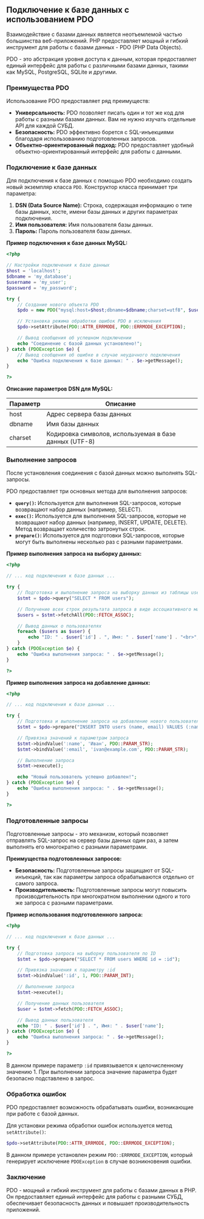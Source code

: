 ## Подключение к базе данных с использованием PDO

Взаимодействие с базами данных является неотъемлемой частью большинства веб-приложений. PHP предоставляет мощный и гибкий инструмент для работы с базами данных -  PDO (PHP Data Objects). 

PDO - это абстракция уровня доступа к данным, которая предоставляет единый интерфейс для работы с различными базами данных, такими как MySQL, PostgreSQL, SQLite и другими. 

### Преимущества PDO

Использование PDO предоставляет ряд преимуществ:

* **Универсальность:** PDO позволяет писать один и тот же код для работы с разными базами данных. Вам не нужно изучать отдельные API для каждой СУБД. 
* **Безопасность:** PDO эффективно борется с SQL-инъекциями благодаря использованию подготовленных запросов. 
* **Объектно-ориентированный подход:** PDO предоставляет удобный объектно-ориентированный интерфейс для работы с данными.

### Подключение к базе данных

Для подключения к базе данных с помощью PDO необходимо создать новый экземпляр класса `PDO`. Конструктор класса принимает три параметра:

1. **DSN (Data Source Name):** Строка, содержащая информацию о типе базы данных, хосте, имени базы данных и других параметрах подключения.
2. **Имя пользователя:** Имя пользователя базы данных.
3. **Пароль:** Пароль пользователя базы данных.

**Пример подключения к базе данных MySQL:**

```php
<?php

// Настройки подключения к базе данных
$host = 'localhost';
$dbname = 'my_database';
$username = 'my_user';
$password = 'my_password';

try {
    // Создание нового объекта PDO
    $pdo = new PDO("mysql:host=$host;dbname=$dbname;charset=utf8", $username, $password);

    // Установка режима обработки ошибок PDO в исключения
    $pdo->setAttribute(PDO::ATTR_ERRMODE, PDO::ERRMODE_EXCEPTION);

    // Вывод сообщения об успешном подключении
    echo "Соединение с базой данных установлено!";
} catch (PDOException $e) {
    // Вывод сообщения об ошибке в случае неудачного подключения
    echo "Ошибка подключения к базе данных: " . $e->getMessage();
}

?>
```

**Описание параметров DSN для MySQL:**

| Параметр | Описание                                                |
|----------|----------------------------------------------------------|
| host     | Адрес сервера базы данных                               |
| dbname   | Имя базы данных                                           |
| charset  | Кодировка символов, используемая в базе данных (UTF-8) |


### Выполнение запросов

После установления соединения с базой данных можно выполнять SQL-запросы. 

PDO предоставляет три основных метода для выполнения запросов:

* **`query()`:** Используется для выполнения SQL-запросов, которые возвращают набор данных (например, SELECT). 
* **`exec()`:** Используется для выполнения SQL-запросов, которые не возвращают набор данных (например, INSERT, UPDATE, DELETE). Метод возвращает количество затронутых строк.
* **`prepare()`:** Используется для подготовки SQL-запросов, которые могут быть выполнены несколько раз с разными параметрами. 

**Пример выполнения запроса на выборку данных:**

```php
<?php

// ... код подключения к базе данных ... 

try {
    // Подготовка и выполнение запроса на выборку данных из таблицы users
    $stmt = $pdo->query("SELECT * FROM users");

    // Получение всех строк результата запроса в виде ассоциативного массива
    $users = $stmt->fetchAll(PDO::FETCH_ASSOC);

    // Вывод данных о пользователях
    foreach ($users as $user) {
        echo "ID: " . $user['id'] . ", Имя: " . $user['name'] . "<br>";
    }
} catch (PDOException $e) {
    echo "Ошибка выполнения запроса: " . $e->getMessage();
}

?>
```

**Пример выполнения запроса на добавление данных:**

```php
<?php

// ... код подключения к базе данных ... 

try {
    // Подготовка и выполнение запроса на добавление нового пользователя
    $stmt = $pdo->prepare("INSERT INTO users (name, email) VALUES (:name, :email)");

    // Привязка значений к параметрам запроса
    $stmt->bindValue(':name', 'Иван', PDO::PARAM_STR);
    $stmt->bindValue(':email', 'ivan@example.com', PDO::PARAM_STR);

    // Выполнение запроса
    $stmt->execute();

    echo "Новый пользователь успешно добавлен!";
} catch (PDOException $e) {
    echo "Ошибка выполнения запроса: " . $e->getMessage();
}

?>
```


### Подготовленные запросы

Подготовленные запросы - это механизм, который позволяет отправлять SQL-запрос на сервер базы данных один раз, а затем выполнять его многократно с разными параметрами. 

**Преимущества подготовленных запросов:**

* **Безопасность:** Подготовленные запросы защищают от SQL-инъекций, так как параметры запроса обрабатываются отдельно от самого запроса.
* **Производительность:** Подготовленные запросы могут повысить производительность при многократном выполнении одного и того же запроса с разными параметрами.

**Пример использования подготовленного запроса:**

```php
<?php

// ... код подключения к базе данных ... 

try {
    // Подготовка запроса на выборку пользователя по ID
    $stmt = $pdo->prepare("SELECT * FROM users WHERE id = :id");

    // Привязка значения к параметру :id
    $stmt->bindValue(':id', 1, PDO::PARAM_INT);

    // Выполнение запроса
    $stmt->execute();

    // Получение данных пользователя
    $user = $stmt->fetch(PDO::FETCH_ASSOC);

    // Вывод данных пользователя
    echo "ID: " . $user['id'] . ", Имя: " . $user['name'];
} catch (PDOException $e) {
    echo "Ошибка выполнения запроса: " . $e->getMessage();
}

?>
```

В данном примере параметр `:id`  привязывается к целочисленному значению 1. При выполнении запроса значение параметра будет безопасно подставлено в запрос.

### Обработка ошибок

PDO предоставляет возможность обрабатывать ошибки, возникающие при работе с базой данных. 

Для установки режима обработки ошибок используется метод `setAttribute()`:

```php
$pdo->setAttribute(PDO::ATTR_ERRMODE, PDO::ERRMODE_EXCEPTION);
```

В данном примере установлен режим `PDO::ERRMODE_EXCEPTION`, который генерирует исключение `PDOException` в случае возникновения ошибки.

### Заключение

PDO - мощный и гибкий инструмент для работы с базами данных в PHP. Он предоставляет единый интерфейс для работы с разными СУБД, обеспечивает безопасность данных и повышает производительность приложений. 
